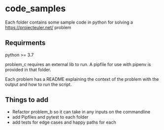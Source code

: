 # code_samples
Each folder contains some sample code in python for solving a https://projecteuler.net/ problem

## Requirments
python >= 3.7

problem_c requires an external lib to run. A pipfile for use with pipenv is provided in that folder.

Each problem has a README explaining the context of the problem with the output and how to run the script.

## Things to add
- Refactor problem_b so it can take in any inputs on the commandline
- add Pipfiles and pytest to each folder
- add tests for edge cases and happy paths for each
